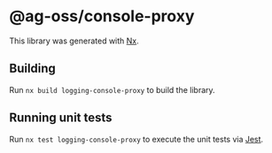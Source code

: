 # @ag-oss/console-proxy

This library was generated with [Nx](https://nx.dev).

## Building

Run `nx build logging-console-proxy` to build the library.

## Running unit tests

Run `nx test logging-console-proxy` to execute the unit tests via [Jest](https://jestjs.io).
